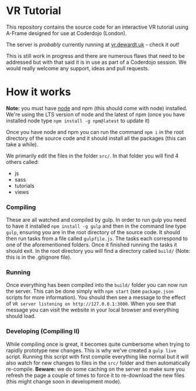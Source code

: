 # VR Tutorial
This repository contains the source code for an interactive VR tutorial using A-Frame designed for use at Coderdojo (London).

The server is _probably_ currently running at [vr.dewardt.uk](http://vr.dewardt.uk) - check it out!

This is still work in progress and there are numerous flaws that need to be addressed but with that said it is in use as part of a Coderdojo session. We would really welcome any support, ideas and pull requests.

# How it works

**Note:** you must have [node](https://nodejs.org/) and npm (this should come with node) installed. We're using the LTS version of node and the latest of npm (once you have installed node type `npm install -g npm@latest` to update it)

Once you have node and npm you can run the command `npm i` in the root directory of the source code and it should install all the packages (this can take a while).

We primarily edit the files in the folder `src/`. In that folder you will find 4 others called:
- js
- sass
- tutorials
- views

### Compiling

These are all watched and compiled by gulp. In order to run gulp you need to have it installed `npm install -g gulp` and then in the command line type `gulp`, ensuring you are in the root directory of the source code. It should then run tasks from a file called `gulpfile.js`. The tasks each correspond to one of the aforementioned folders. Once it finished running the tasks it should exit. In the root directory you will find a directory called `build/` (Note: this is in the .gitignore file).

### Running

Once everything has been compiled into the `build/` folder you can now run the server. This can be done simply with `npm start` (see `package.json` scripts for more information). You should then see a message to the effect of `VR server listening on http://127.0.0.1:3000`. When you see that message you can visit the website in your local browser and everything should load.

### Developing (Compiling II)

While compiling once is great, it becomes quite cumbersome when trying to rapidly prototype new changes. This is why we've created a `gulp live` script. Running this script with first compile everything like normal but it will also watch for new changes to files in the `src/` folder and then automatically re-compile. **Beware:** we do some caching on the server so make sure you refresh the page a couple of times to force it to re-download the new files (this might change soon in development mode).
